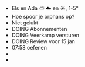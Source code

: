 - Els en Ada ⛅ ☁️ en ☀️, 1-5°
- Hoe spoor je orphans op?
- Niet gelukt
- DOING Abonnementen
- DOING Veerkamp versturen
- DOING Review voor 15 jan
- 07:58 oefenen
-
-